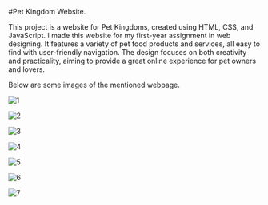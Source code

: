 #Pet Kingdom Website.

This project is a website for Pet Kingdoms, created using HTML, CSS, and JavaScript. I made this website for my first-year assignment in web designing. It features a variety of pet food products and services, all easy to find with user-friendly navigation. The design focuses on both creativity and practicality, aiming to provide a great online experience for pet owners and lovers.

Below are some images of the mentioned webpage.


![1](https://github.com/devminidinethra/Web-Design-Pet-Kingdom/assets/115772584/d25818f0-e00d-4789-8973-cc6447fdfc60)

![2](https://github.com/devminidinethra/Web-Design-Pet-Kingdom/assets/115772584/f94e5409-df51-4484-a7d4-6b4c8803aa4b)

![3](https://github.com/devminidinethra/Web-Design-Pet-Kingdom/assets/115772584/d28efb55-a342-404b-bb0c-59b6ba9617fe)

![4](https://github.com/devminidinethra/Web-Design-Pet-Kingdom/assets/115772584/6ec40a1d-fcec-4d2a-a77d-afdf779d7cbf)

![5](https://github.com/devminidinethra/Web-Design-Pet-Kingdom/assets/115772584/fb99aadf-592a-4467-a330-1e2051008002)

![6](https://github.com/devminidinethra/Web-Design-Pet-Kingdom/assets/115772584/64d2b064-bc46-4c0b-b39c-80b0014b7c5b)

![7](https://github.com/devminidinethra/Web-Design-Pet-Kingdom/assets/115772584/97978e6a-3241-4687-a3da-7280eff451cb)
